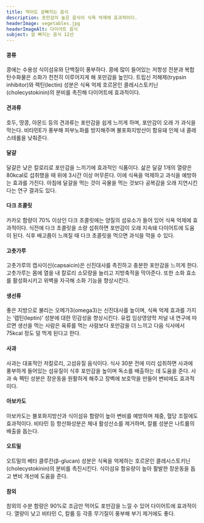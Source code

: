 ```yaml
---
title: 먹어도 살빠지는 음식
description: 포만감이 높은 음식이 식욕 억제에 효과적이다.
headerImage: vegetables.jpg
headerImageAlt: 다이어트 음식
subject: 살 빠지는 음식 12선
---
```


#### 콩류

콩에는 수용성 식이섬유와 단백질이 풍부하다. 콩에 많이 들어있는 저항성 전분과 복합 탄수화물은 소화가 천천히 이루어지게 해 포만감을 높인다. 트립신 저해제(trypsin inhibitor)와 렉틴(lectin) 성분은 식욕 억제 호르몬인 콜레시스토키닌(cholecystokinin)의 분비를 촉진해 다이어트에 효과적이다.

#### 견과류

호두, 땅콩, 아몬드 등의 견과류는 포만감을 쉽게 느끼게 하며, 포만감이 오래 가 과식을 막는다. 비타민E가 풍부해 피부노화를 방지해주며 불포화지방산이 함유돼 인체 내 콜레스테롤을 낮춰준다.

#### 달걀

달걀은 낮은 칼로리로 포만감을 느끼기에 효과적인 식품이다. 삶은 달걀 1개의 열량은 80kcal로 섭취했을 때 위에 3시간 이상 머무른다. 이에 식욕을 억제하고 과식을 예방하는 효과를 가진다. 아침에 달걀을 먹는 것이 곡물을 먹는 것보다 공복감을 오래 지연시킨다는 연구 결과도 있다.

#### 다크 초콜릿

카카오 함량이 70% 이상인 다크 초콜릿에는 양질의 섬유소가 들어 있어 식욕 억제에 효과적이다. 식전에 다크 초콜릿을 소량 섭취하면 포만감이 오래 지속돼 다이어트에 도움이 된다. 식후 배고픔이 느껴질 때 다크 초콜릿을 먹으면 과식을 막을 수 있다.

#### 고춧가루

고춧가루의 캡사이신(capsaicin)은 신진대사를 촉진하고 충분한 포만감을 느끼게 한다. 고춧가루는 몸에 열을 내 칼로리 소모량을 늘리고 지방축적을 막아준다. 또한 소화 효소를 활성화시키고 위벽을 자극해 소화 기능을 향상시킨다.

#### 생선류

좋은 지방으로 불리는 오메가3(omega3)는 신진대사를 높이며, 식욕 억제 효과를 가지는 ‘렙틴(leptin)’ 성분에 대한 민감성을 향상시킨다. 유럽 임상영양학 저널 내 연구에 따르면 생선을 먹는 사람은 육류를 먹는 사람보다 포만감을 더 느끼고 다음 식사에서 75kcal 정도 덜 먹게 된다고 한다.

#### 사과

사과는 대표적인 저칼로리, 고섬유질 음식이다. 식사 30분 전에 미리 섭취하면 사과에 풍부하게 들어있는 섬유질이 식후 포만감을 높이며 독소를 배출하는 데 도움을 준다. 사과 속 펙틴 성분은 장운동을 원활하게 해주고 장벽에 보호막을 만들어 변비에도 효과적이다.

#### 아보카도

아보카도는 불포화지방산과 식이섬유 함량이 높아 변비를 예방하며 체중, 혈당 조절에도 효과적이다. 비타민 등 항산화성분은 체내 활성산소를 제거하며, 칼륨 성분은 나트륨의 배출을 돕는다.

#### 오트밀

오트밀의 베타 클루칸(β-glucan) 성분은 식욕을 억제하는 호르몬인 콜레시스토키닌(cholecystokinin)의 분비를 촉진시킨다. 식이섬유 함유량이 높아 활발한 장운동을 돕고 변비 개선에 도움을 준다.

#### 참외

참외의 수분 함량은 90%로 조금만 먹어도 포만감을 느낄 수 있어 다이어트에 효과적이다. 열량이 낮고 비타민 C, 칼륨 등 각종 무기질이 풍부해 부기 제거에도 좋다.
